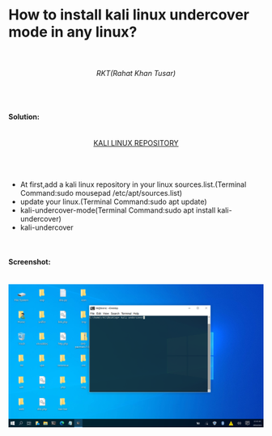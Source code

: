 <!DOCTYPE html>
<html>
<head>
<link rel="stylesheet" href="style.css">
</head>
<body>
<h1> How to install kali linux undercover mode in any linux?</h1>
<br>
<center>
<h6>RKT(Rahat Khan Tusar)</h6>
</center>
<br>
<h4> Solution:</h4>
<br>
<center>
<a href="https://github.com/r3k4t/kali-mirrorlist">KALI LINUX REPOSITORY</a>
</center>
<br>
<br>
<br>
<ul>
<li>At first,add a kali linux repository in your linux sources.list.(Terminal Command:sudo mousepad  /etc/apt/sources.list)</li>
<li>update your linux.(Terminal Command:sudo apt update)</li>
<li>kali-undercover-mode(Terminal Command:sudo apt install kali-undercover)</li>
<li>kali-undercover</li>
</ul>
<br>
<h4>Screenshot:</h4>
<br>
<img src="image.png"alt="image"/>

</body>
</html>





